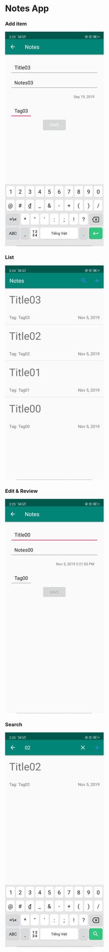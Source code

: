 # Notes App
### Add item
![add](/images/Screenshot_add.png)
### List
![list](/images/Screenshot_list.png)
### Edit & Review
![edit](/images/Screenshot_edit.png)
### Search
![Search](/images/Screenshot_search.png)